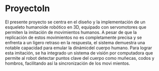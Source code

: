 # ProyectoIn


El presente proyecto se centra en el diseño y la implementación de un esqueleto humanoide robótico en 3D, equipado con servomotores que permiten la
imitación de movimientos humanos. A pesar de que la replicación de estos movimientos no es completamente precisa y se enfrenta a un ligero retraso en la
respuesta, el sistema demuestra una notable capacidad para emular la dinámicdel cuerpo humano. Para lograr esta imitación, se ha integrado un sistema de
visión por computadora que permite al robot detectar puntos clave del cuerpo como muñecas, codos y hombros, facilitando así la sincronización de los movi
mientos.
